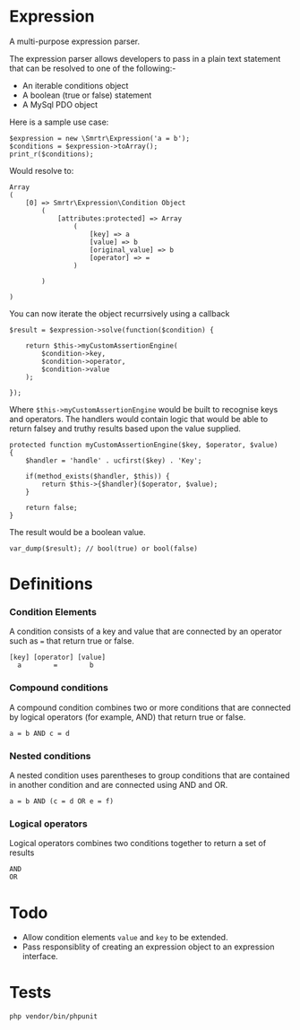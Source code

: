 # Expression

A multi-purpose expression parser.

The expression parser allows developers to pass in a plain text statement that can be resolved to one of the following:- 

* An iterable conditions object
* A boolean (true or false) statement
* A MySql PDO object

Here is a sample use case:

	$expression = new \Smrtr\Expression('a = b');
	$conditions = $expression->toArray();
	print_r($conditions);

Would resolve to:

	Array
	(
		[0] => Smrtr\Expression\Condition Object
			(
				[attributes:protected] => Array
					(
						[key] => a
						[value] => b
						[original_value] => b
						[operator] => =
					)

			)

	)

You can now iterate the object recurrsively using a callback

	$result = $expression->solve(function($condition) {

		return $this->myCustomAssertionEngine(
			$condition->key,
			$condition->operator, 
			$condition->value
		);

	});

Where `$this->myCustomAssertionEngine` would be built to recognise keys and operators. The handlers would contain logic that would be able to return falsey and truthy results based upon the value supplied.
	
	protected function myCustomAssertionEngine($key, $operator, $value) 
	{
		$handler = 'handle' . ucfirst($key) . 'Key'; 

		if(method_exists($handler, $this)) {
			return $this->{$handler}($operator, $value);
		}

		return false;
	}

The result would be a boolean value.

	var_dump($result); // bool(true) or bool(false)


# Definitions

### Condition Elements
A condition consists of a key and value that are connected by an operator such as `=` that return true or false.
	
	[key] [operator] [value]
	  a        =        b

### Compound conditions
A compound condition combines two or more conditions that are connected by logical operators (for example, AND) that return true or false.

	a = b AND c = d

### Nested conditions
A nested condition uses parentheses to group conditions that are contained in another condition and are connected using AND and OR.

	a = b AND (c = d OR e = f)

### Logical operators
Logical operators combines two conditions together to return a set of results

	AND 
	OR

# Todo

- Allow condition elements `value` and `key` to be extended.
- Pass responsiblity of creating an expression object to an expression interface.

# Tests

	php vendor/bin/phpunit


